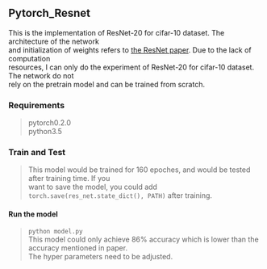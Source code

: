 ## Pytorch_Resnet ##
This is the implementation of ResNet-20 for cifar-10 dataset. The architecture of the network  
and initialization of weights refers to [the ResNet paper][1]. Due to the lack of computation  
resources, I can only do the experiment of ResNet-20 for cifar-10 dataset. The network do not  
rely on the pretrain model and can be trained from scratch.

### Requirements ###
> pytorch0.2.0  
> python3.5

### Train and Test ###
> This model would be trained for 160 epoches, and would be tested after training time. If you  
> want to save the model, you could add `torch.save(res_net.state_dict(), PATH)` after training.

#### Run the model ####
> `python model.py`  
> This model could only achieve 86% accuracy which is lower than the accuracy mentioned in paper.  
> The hyper parameters need to be adjusted.
  
[1]:https://arxiv.org/pdf/1512.03385.pdf
